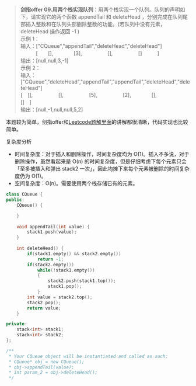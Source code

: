 #

>**剑指offer 09.用两个栈实现队列**：用两个栈实现一个队列。队列的声明如下，请实现它的两个函数 appendTail 和 deleteHead ，分别完成在队列尾部插入整数和在队列头部删除整数的功能。(若队列中没有元素，deleteHead 操作返回 -1 )  
>示例 1：  
>输入：["CQueue","appendTail","deleteHead","deleteHead"]  
>　　　[　　[],　　　　[3],　　　　　[],　　　　　[]　　　]  
>输出：[null,null,3,-1]  
>示例 2：  
>输入：["CQueue","deleteHead","appendTail","appendTail","deleteHead","deleteHead"]  
>[　[],　　　　　[],　　　　　[5],　　　　　[2],　　　　[],　　　　　　[]　]  
>输出：[null,-1,null,null,5,2]  

本题较为简单，剑指offer和[Leetcode题解里面](https://leetcode-cn.com/problems/yong-liang-ge-zhan-shi-xian-dui-lie-lcof/solution/mian-shi-ti-09-yong-liang-ge-zhan-shi-xian-dui-l-3/)的讲解都很清晰，代码实现也比较简单。

复杂度分析

- 时间复杂度：对于插入和删除操作，时间复杂度均为 O(1)。插入不多说，对于删除操作，虽然看起来是 O(n) 的时间复杂度，但是仔细考虑下每个元素只会「至多被插入和弹出 stack2 一次」，因此均摊下来每个元素被删除的时间复杂度仍为 O(1)。
- 空间复杂度：O(n)。需要使用两个栈存储已有的元素。

```C++
class CQueue {
public:
    CQueue() {

    }
    
    void appendTail(int value) {
        stack1.push(value);
    }
    
    int deleteHead() {
        if(stack1.empty() && stack2.empty())
            return -1;
        if(stack2.empty())
            while(!stack1.empty())
            {
                stack2.push(stack1.top());
                stack1.pop();
            }
        int value = stack2.top();
        stack2.pop();
        return value;
    }

private:
    stack<int> stack1;
    stack<int> stack2;
};

/**
 * Your CQueue object will be instantiated and called as such:
 * CQueue* obj = new CQueue();
 * obj->appendTail(value);
 * int param_2 = obj->deleteHead();
 */
```
